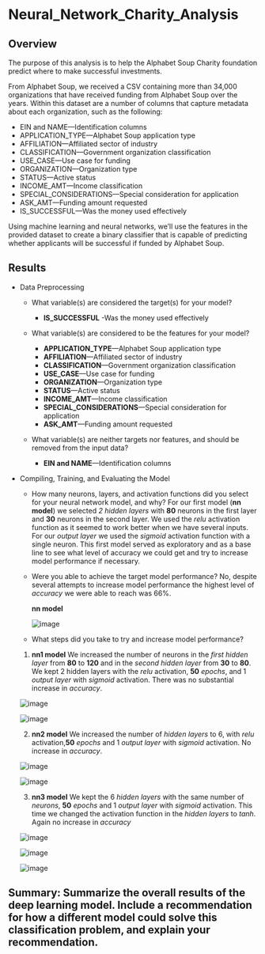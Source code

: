 # Neural_Network_Charity_Analysis

## Overview
The purpose of this analysis is to help the  Alphabet Soup Charity foundation predict where to make successful investments.

From Alphabet Soup, we received a CSV containing more than 34,000 organizations that have received funding from Alphabet Soup over the years. Within this dataset are a number of columns that capture metadata about each organization, such as the following:

- EIN and NAME—Identification columns
- APPLICATION_TYPE—Alphabet Soup application type
- AFFILIATION—Affiliated sector of industry
- CLASSIFICATION—Government organization classification
- USE_CASE—Use case for funding
- ORGANIZATION—Organization type
- STATUS—Active status
- INCOME_AMT—Income classification
- SPECIAL_CONSIDERATIONS—Special consideration for application
- ASK_AMT—Funding amount requested
- IS_SUCCESSFUL—Was the money used effectively

Using machine learning and neural networks, we’ll use the features in the provided dataset to create a binary classifier that is capable of predicting whether applicants will be successful if funded by Alphabet Soup.

## Results

- Data Preprocessing
  - What variable(s) are considered the target(s) for your model?
    - **IS_SUCCESSFUL** -Was the money used effectively
  
  - What variable(s) are considered to be the features for your model?
      - **APPLICATION_TYPE**—Alphabet Soup application type
      - **AFFILIATION**—Affiliated sector of industry
      - **CLASSIFICATION**—Government organization classification
      - **USE_CASE**—Use case for funding
      - **ORGANIZATION**—Organization type
      - **STATUS**—Active status
      - **INCOME_AMT**—Income classification
      - **SPECIAL_CONSIDERATIONS**—Special consideration for application
      - **ASK_AMT**—Funding amount requested
  
  - What variable(s) are neither targets nor features, and should be removed from the input data?
    - **EIN and NAME**—Identification columns
  
- Compiling, Training, and Evaluating the Model
  - How many neurons, layers, and activation functions did you select for your neural network model, and why?
  For our first model (**nn model**) we selected *2 hidden layers* with **80** neurons in the first layer and **30** neurons in the second layer. We used the *relu* activation function as it seemed to work better when we have several inputs. For our *output layer* we used the *sigmoid* activation function with a single neuron. This first model served as exploratory and as a base line to see what level of accuracy we could get and try to increase model performance if necessary. 
  
  - Were you able to achieve the target model performance?
    No, despite several attempts to increase model performance the highest level of *accuracy* we were able to reach was 66%.
    
    **nn model**
    
    ![image](https://user-images.githubusercontent.com/104289098/189547488-86461833-e379-42f3-85d6-e090e651ab93.png)

  - What steps did you take to try and increase model performance?
  1. **nn1 model** We increased the number of neurons in the *first hidden layer* from **80** to **120** and in the *second hidden layer* from **30** to **80**. We kept 2 hidden layers with the *relu* activation, **50** *epochs*, and 1 *output layer* with *sigmoid* activation. There was no substantial increase in *accuracy*.
  
  ![image](https://user-images.githubusercontent.com/104289098/189546396-6b2f656c-59ba-495e-aca9-01cdd00c8185.png)
  
  ![image](https://user-images.githubusercontent.com/104289098/189547239-1665ed0f-aecf-4a14-a8f9-f2dde1c9d859.png)

  2. **nn2 model** We increased the number of *hidden layers* to 6, with *relu* activation,**50** *epochs* and 1 *output layer* with *sigmoid* activation. No increase in *accuracy*.
  
  ![image](https://user-images.githubusercontent.com/104289098/189546438-9fd507db-a162-4a65-a2d9-e0d4616ccd76.png)
  
  ![image](https://user-images.githubusercontent.com/104289098/189547264-1340d0b6-feea-4f5c-959f-48ff2c71ce4e.png)
 
  3. **nn3 model** We kept the 6 *hidden layers* with the same number of *neurons*, **50** *epochs* and 1 *output layer* with *sigmoid* activation. This time we changed the activation function in the *hidden layers* to *tanh*. Again no increase in *accuracy*

  ![image](https://user-images.githubusercontent.com/104289098/189546784-e953c406-0164-4dbd-af1c-24f6485d819d.png)

  ![image](https://user-images.githubusercontent.com/104289098/189546567-a970afeb-07cb-4b0a-a975-6e14b4313b65.png)
  
  ![image](https://user-images.githubusercontent.com/104289098/189547300-763a9d99-86de-4c35-b8ca-8af47061a115.png)


## Summary: Summarize the overall results of the deep learning model. Include a recommendation for how a different model could solve this classification problem, and explain your recommendation.
